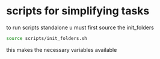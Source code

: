 # scripts for simplifying tasks

to run scripts standalone u must first source the init_folders

```bash
source scripts/init_folders.sh
```
this makes the necessary variables available
